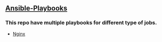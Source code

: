 ## [Ansible-Playbooks](https://github.com/amitzworld/Ansible-Playbooks)

### This repo have multiple playbooks for different type of jobs.

- [Nginx](https://github.com/amitzworld/Ansible-Playbooks/tree/master/Nginx)


